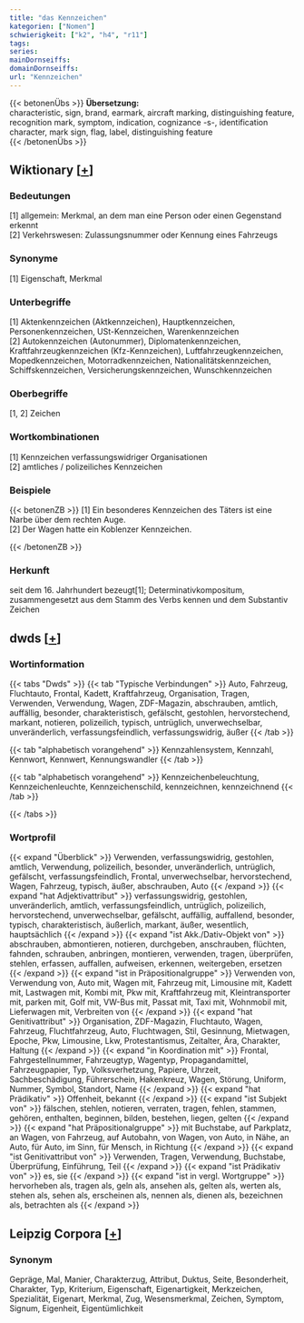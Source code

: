 ```yaml
---
title: "das Kennzeichen"
kategorien: ["Nomen"]
schwierigkeit: ["k2", "h4", "r11"]
tags:
series:
mainDornseiffs:
domainDornseiffs:
url: "Kennzeichen"
---
```


{{< betonenÜbs >}}
**Übersetzung:**  
characteristic, sign, brand, earmark, aircraft marking, distinguishing feature, recognition mark, symptom, indication, cognizance -s-, identification character, mark sign, flag, label, distinguishing  feature  
{{< /betonenÜbs >}}

## Wiktionary [[+](https://de.wiktionary.org/wiki/Kennzeichen)]

### Bedeutungen
[1] allgemein: Merkmal, an dem man eine Person oder einen Gegenstand erkennt  
[2] Verkehrswesen: Zulassungsnummer oder Kennung eines Fahrzeugs  

### Synonyme
[1] Eigenschaft, Merkmal  

### Unterbegriffe
[1] Aktenkennzeichen (Aktkennzeichen), Hauptkennzeichen, Personenkennzeichen, USt-Kennzeichen, Warenkennzeichen  
[2] Autokennzeichen (Autonummer), Diplomatenkennzeichen, Kraftfahrzeugkennzeichen (Kfz-Kennzeichen), Luftfahrzeugkennzeichen, Mopedkennzeichen, Motorradkennzeichen, Nationalitätskennzeichen, Schiffskennzeichen, Versicherungskennzeichen, Wunschkennzeichen  

### Oberbegriffe
[1, 2] Zeichen  

### Wortkombinationen
[1] Kennzeichen verfassungswidriger Organisationen  
[2] amtliches / polizeiliches Kennzeichen  

### Beispiele
{{< betonenZB >}}
[1] Ein besonderes Kennzeichen des Täters ist eine Narbe über dem rechten Auge.  
[2] Der Wagen hatte ein Koblenzer Kennzeichen.  

{{< /betonenZB >}}
### Herkunft
seit dem 16. Jahrhundert bezeugt[1]; Determinativkompositum, zusammengesetzt aus dem Stamm des Verbs kennen und dem Substantiv Zeichen  



## dwds [[+](https://www.dwds.de/wb/Kennzeichen)]

### Wortinformation
{{< tabs "Dwds" >}}
{{< tab "Typische Verbindungen" >}}
Auto, Fahrzeug, Fluchtauto, Frontal, Kadett, Kraftfahrzeug, Organisation, Tragen, Verwenden, Verwendung, Wagen, ZDF-Magazin, abschrauben, amtlich, auffällig, besonder, charakteristisch, gefälscht, gestohlen, hervorstechend, markant, notieren, polizeilich, typisch, untrüglich, unverwechselbar, unveränderlich, verfassungsfeindlich, verfassungswidrig, äußer
{{< /tab >}}

{{< tab "alphabetisch vorangehend" >}}
Kennzahlensystem, Kennzahl, Kennwort, Kennwert, Kennungswandler
{{< /tab >}}

{{< tab "alphabetisch vorangehend" >}}
Kennzeichenbeleuchtung, Kennzeichenleuchte, Kennzeichenschild, kennzeichnen, kennzeichnend
{{< /tab >}}

{{< /tabs >}}

### Wortprofil
{{< expand "Überblick" >}} Verwenden, verfassungswidrig, gestohlen, amtlich, Verwendung, polizeilich, besonder, unveränderlich, untrüglich, gefälscht, verfassungsfeindlich, Frontal, unverwechselbar, hervorstechend, Wagen, Fahrzeug, typisch, äußer, abschrauben, Auto {{< /expand >}}
{{< expand "hat Adjektivattribut" >}} verfassungswidrig, gestohlen, unveränderlich, amtlich, verfassungsfeindlich, untrüglich, polizeilich, hervorstechend, unverwechselbar, gefälscht, auffällig, auffallend, besonder, typisch, charakteristisch, äußerlich, markant, äußer, wesentlich, hauptsächlich {{< /expand >}}
{{< expand "ist Akk./Dativ-Objekt von" >}} abschrauben, abmontieren, notieren, durchgeben, anschrauben, flüchten, fahnden, schrauben, anbringen, montieren, verwenden, tragen, überprüfen, stehlen, erfassen, auffallen, aufweisen, erkennen, weitergeben, ersetzen {{< /expand >}}
{{< expand "ist in Präpositionalgruppe" >}} Verwenden von, Verwendung von, Auto mit, Wagen mit, Fahrzeug mit, Limousine mit, Kadett mit, Lastwagen mit, Kombi mit, Pkw mit, Kraftfahrzeug mit, Kleintransporter mit, parken mit, Golf mit, VW-Bus mit, Passat mit, Taxi mit, Wohnmobil mit, Lieferwagen mit, Verbreiten von {{< /expand >}}
{{< expand "hat Genitivattribut" >}} Organisation, ZDF-Magazin, Fluchtauto, Wagen, Fahrzeug, Fluchtfahrzeug, Auto, Fluchtwagen, Stil, Gesinnung, Mietwagen, Epoche, Pkw, Limousine, Lkw, Protestantismus, Zeitalter, Ära, Charakter, Haltung {{< /expand >}}
{{< expand "in Koordination mit" >}} Frontal, Fahrgestellnummer, Fahrzeugtyp, Wagentyp, Propagandamittel, Fahrzeugpapier, Typ, Volksverhetzung, Papiere, Uhrzeit, Sachbeschädigung, Führerschein, Hakenkreuz, Wagen, Störung, Uniform, Nummer, Symbol, Standort, Name {{< /expand >}}
{{< expand "hat Prädikativ" >}} Offenheit, bekannt {{< /expand >}}
{{< expand "ist Subjekt von" >}} fälschen, stehlen, notieren, verraten, tragen, fehlen, stammen, gehören, enthalten, beginnen, bilden, bestehen, liegen, gelten {{< /expand >}}
{{< expand "hat Präpositionalgruppe" >}} mit Buchstabe, auf Parkplatz, an Wagen, von Fahrzeug, auf Autobahn, von Wagen, von Auto, in Nähe, an Auto, für Auto, im Sinn, für Mensch, in Richtung {{< /expand >}}
{{< expand "ist Genitivattribut von" >}} Verwenden, Tragen, Verwendung, Buchstabe, Überprüfung, Einführung, Teil {{< /expand >}}
{{< expand "ist Prädikativ von" >}} es, sie {{< /expand >}}
{{< expand "ist in vergl. Wortgruppe" >}} hervorheben als, tragen als, geln als, ansehen als, gelten als, werten als, stehen als, sehen als, erscheinen als, nennen als, dienen als, bezeichnen als, betrachten als {{< /expand >}}

## Leipzig Corpora [[+](https://corpora.uni-leipzig.de/en/res?word=Kennzeichen&corpusId=deu_newscrawl-public_2018)]


### Synonym
Gepräge, Mal, Manier, Charakterzug, Attribut, Duktus, Seite, Besonderheit, Charakter, Typ, Kriterium, Eigenschaft, Eigenartigkeit, Merkzeichen, Spezialität, Eigenart, Merkmal, Zug, Wesensmerkmal, Zeichen, Symptom, Signum, Eigenheit, Eigentümlichkeit


